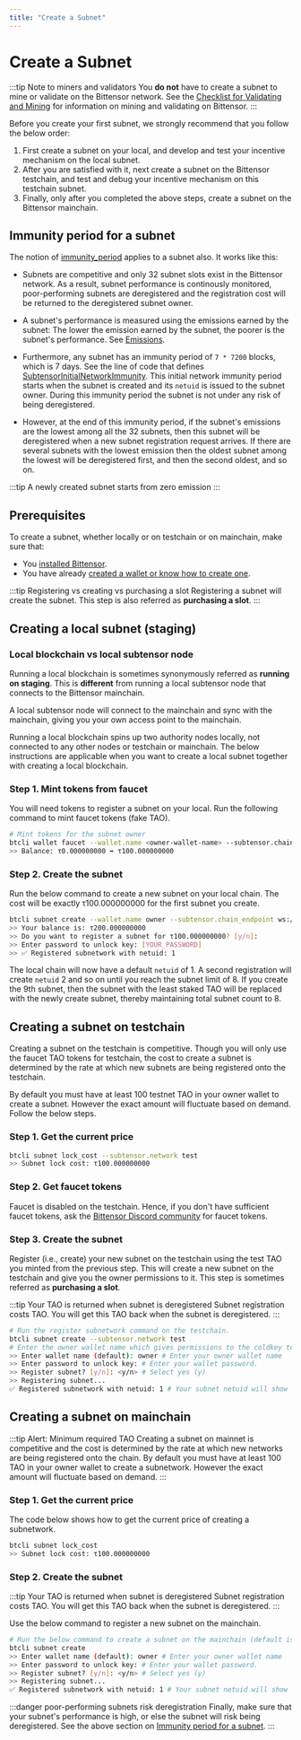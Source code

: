 ```yaml
---
title: "Create a Subnet"
---
```


# Create a Subnet

:::tip Note to miners and validators
You **do not** have to create a subnet to mine or validate on the Bittensor network. See the [Checklist for Validating and Mining](./checklist-for-validating-mining.md) for information on mining and validating on Bittensor.
:::

Before you create your first subnet, we strongly recommend that you follow the below order:
1. First create a subnet on your local, and develop and test your incentive mechanism on the local subnet. 
2. After you are satisfied with it, next create a subnet on the Bittensor testchain, and test and debug your incentive mechanism on this testchain subnet. 
3. Finally, only after you completed the above steps, create a subnet on the Bittensor mainchain. 

## Immunity period for a subnet

The notion of [immunity_period](./subnet-hyperparameters.md#immunity_period) applies to a subnet also. It works like this:

- Subnets are competitive and only 32 subnet slots exist in the Bittensor network. As a result, subnet performance is continously monitored, poor-performing subnets are deregistered and the registration cost will be returned to the deregistered subnet owner. 

- A subnet's performance is measured using the emissions earned by the subnet: The lower the emission earned by the subnet, the poorer is the subnet's performance. See [Emissions](../emissions.md).

- Furthermore, any subnet has an immunity period of `7 * 7200` blocks, which is 7 days. See the line of code that defines [SubtensorInitialNetworkImmunity](https://github.com/opentensor/subtensor/blob/52882caa011c5244ad75f1d9d4e182a1a17958a2/runtime/src/lib.rs#L660). This initial network immunity period starts when the subnet is created and its `netuid` is issued to the subnet owner. During this immunity period the subnet is not under any risk of being deregistered. 

- However, at the end of this immunity period, if the subnet's emissions are the lowest among all the 32 subnets, then this subnet will be deregistered when a new subnet registration request arrives. If there are several subnets with the lowest emission then the oldest subnet among the lowest will be deregistered first, and then the second oldest, and so on. 

:::tip A newly created subnet starts from zero emission
:::

## Prerequisites

To create a subnet, whether locally or on testchain or on mainchain, make sure that:

- You [installed Bittensor](../getting-started/installation.md). 
- You have already [created a wallet or know how to create one](../getting-started/wallets.md#creating-a-local-wallet). 

:::tip Registering vs creating vs purchasing a slot 
Registering a subnet will create the subnet. This step is also referred as **purchasing a slot**. 
:::

## Creating a local subnet (staging)

### Local blockchain vs local subtensor node 

Running a local blockchain is sometimes synonymously referred as **running on staging**. This is **different** from running a local subtensor node that connects to the Bittensor mainchain. 

A local subtensor node will connect to the mainchain and sync with the mainchain, giving you your own access point to the mainchain. 

Running a local blockchain spins up two authority nodes locally, not connected to any other nodes or testchain or mainchain. The below instructions are applicable when you want to create a local subnet together with creating a local blockchain. 

### Step 1. Mint tokens from faucet

You will need tokens to register a subnet on your local. Run the following command to mint faucet tokens (fake TAO).
```bash
# Mint tokens for the subnet owner
btcli wallet faucet --wallet.name <owner-wallet-name> --subtensor.chain_endpoint ws://127.0.0.1:9946 
>> Balance: τ0.000000000 ➡ τ100.000000000
```

### Step 2. Create the subnet

Run the below command to create a new subnet on your local chain. The cost will be exactly τ100.000000000 for the first subnet you create.

```bash
btcli subnet create --wallet.name owner --subtensor.chain_endpoint ws://127.0.0.1:9946 
>> Your balance is: τ200.000000000
>> Do you want to register a subnet for τ100.000000000? [y/n]: 
>> Enter password to unlock key: [YOUR_PASSWORD]
>> ✅ Registered subnetwork with netuid: 1
```

The local chain will now have a default `netuid` of 1. A second registration will create `netuid` 2 and so on until you reach the subnet limit of 8. If you create the 9th subnet, then the subnet with the least staked TAO will be replaced with the newly create subnet, thereby maintaining total subnet count to 8.

## Creating a subnet on testchain

Creating a subnet on the testchain is competitive. Though you will only use the faucet TAO tokens for testchain, the cost to create a subnet is determined by the rate at which new subnets are being registered onto the testchain. 

By default you must have at least 100 testnet TAO in your owner wallet to create a subnet. However the exact amount will fluctuate based on demand. Follow the below  steps. 

### Step 1. Get the current price 

```bash
btcli subnet lock_cost --subtensor.network test
>> Subnet lock cost: τ100.000000000
```

### Step 2. Get faucet tokens

Faucet is disabled on the testchain. Hence, if you don't have sufficient faucet tokens, ask the [Bittensor Discord community](https://discord.com/channels/799672011265015819/830068283314929684) for faucet tokens.

### Step 3. Create the subnet 

Register (i.e., create) your new subnet on the testchain using the test TAO you minted from the previous step.  This will create a new subnet on the testchain and give you the owner permissions to it. This step is sometimes referred as **purchasing a slot**.

:::tip Your TAO is returned when subnet is deregistered
Subnet registration costs TAO. You will get this TAO back when the subnet is deregistered.
:::

```bash
# Run the register subnetwork command on the testchain.
btcli subnet create --subtensor.network test 
# Enter the owner wallet name which gives permissions to the coldkey to later define running hyper parameters.
>> Enter wallet name (default): owner # Enter your owner wallet name
>> Enter password to unlock key: # Enter your wallet password.
>> Register subnet? [y/n]: <y/n> # Select yes (y)
>> Registering subnet...
✅ Registered subnetwork with netuid: 1 # Your subnet netuid will show here, save this for later.
```

## Creating a subnet on mainchain

:::tip Alert: Minimum required TAO 
Creating a subnet on mainnet is competitive and the cost is determined by the rate at which new networks are being registered onto the chain. By default you must have at least 100 TAO in your owner wallet to create a subnetwork. However the exact amount will fluctuate based on demand.
:::

### Step 1. Get the current price 

The code below shows how to get the current price of creating a subnetwork.

```bash
btcli subnet lock_cost
>> Subnet lock cost: τ100.000000000
```

### Step 2. Create the subnet 

:::tip Your TAO is returned when subnet is deregistered
Subnet registration costs TAO. You will get this TAO back when the subnet is deregistered.
:::

Use the below command to register a new subnet on the mainchain. 

```bash
# Run the below command to create a subnet on the mainchain (default is mainchain)
btcli subnet create
>> Enter wallet name (default): owner # Enter your owner wallet name
>> Enter password to unlock key: # Enter your wallet password.
>> Register subnet? [y/n]: <y/n> # Select yes (y)
>> Registering subnet...
✅ Registered subnetwork with netuid: 1 # Your subnet netuid will show here, save this for later.
```

:::danger poor-performing subnets risk deregistration
Finally, make sure that your subnet's performance is high, or else the subnet will risk being deregistered. See the above section on [Immunity period for a subnet](#immunity-period-for-a-subnet).
:::
